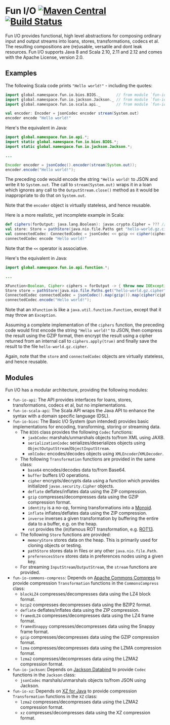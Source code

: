 # Fun I/O [![Maven Central](https://img.shields.io/maven-central/v/global.namespace.fun-io/fun-io-api.svg)](http://search.maven.org/#search%7Cga%7C1%7Cg%3A%22global.namespace.fun-io%22) [![Build Status](https://api.travis-ci.org/christian-schlichtherle/fun-io.svg)](https://travis-ci.org/christian-schlichtherle/fun-io)

Fun I/O provides functional, high level abstractions for composing ordinary input and output streams into loans, stores, 
transformations, codecs et al.
The resulting compositions are (re)usable, versatile and dont leak resources.
Fun I/O supports Java 8 and Scala 2.10, 2.11 and 2.12 and comes with the Apache License, version 2.0.

## Examples

The following Scala code prints `"Hello world!"` - including the quotes:

```scala
import global.namespace.fun.io.bios.BIOS._       // from module `fun-io-bios`
import global.namespace.fun.io.jackson.Jackson._ // from module `fun-io-jackson`
import global.namespace.fun.io.scala.api._       // from module `fun-io-scala-api`

val encoder: Encoder = jsonCodec encoder stream(System.out)
encoder encode "Hello world!"
```

Here's the equivalent in Java:

```java
import global.namespace.fun.io.api.*;
import static global.namespace.fun.io.bios.BIOS.*;
import static global.namespace.fun.io.jackson.Jackson.*;

...

Encoder encoder = jsonCodec().encoder(stream(System.out));
encoder.encode("Hello world!");
```

The preceding code would encode the string `"Hello world!` to JSON and write it to `System.out`.
The call to `stream(System.out)` wraps it in a loan which ignores any call to the `OutputStream.close()` method as it 
would be inappropriate to do that on `System.out`.
 
Note that the `encoder` object is virtually stateless, and hence reusable.

Here is a more realistic, yet incomplete example in Scala:

```scala
def ciphers(forOutput: java.lang.Boolean): javax.crypto.Cipher = ??? // needs to return an initialized cipher
val store: Store = pathStore(java.nio.file.Paths get "hello-world.gz.cipher")
val connectedCodec: ConnectedCodec = jsonCodec << gzip << cipher(ciphers _) << store
connectedCodec encode "Hello world!"
```

Note that the `<<` operator is associative.

Here's the equivalent in Java: 

```java
import global.namespace.fun.io.api.function.*;

...

XFunction<Boolean, Cipher> ciphers = forOutput -> { throw new IOException("not implemented"); };
Store store = pathStore(java.nio.file.Paths.get("hello-world.gz.cipher"));
ConnectedCodec connectedCodec = jsonCodec().map(gzip()).map(cipher(ciphers)).connect(store);
connectedCodec.encode("Hello world!");

```

Note that an `XFunction` is like a `java.util.function.Function`, except that it may throw an `Exception`. 

Assuming a complete implementation of the `ciphers` function, the preceding code would first encode the string 
`"Hello world!"` to JSON, then compress the result using the GZIP format, then encrypt the result using a cipher 
returned from an internal call to `ciphers.apply(true)` and finally save the result to the file `hello-world.gz.cipher`.

Again, note that the `store` and `connectedCodec` objects are virtually stateless, and hence reusable.

## Modules

Fun I/O has a modular architecture, providing the following modules:

+ `fun-io-api`: The API provides interfaces for loans, stores, transformations, codecs et al, but no implementations.
+ `fun-io-scala-api`: The Scala API wraps the Java API to enhance the syntax with a domain specific language (DSL).
+ `fun-io-bios`: The Basic I/O System (pun intended) provides basic implementations for encoding, transforming, storing 
  or streaming data.
  + The `BIOS` class provides the following `Codec` functions:
    + `jaxbCodec` marshals/unmarshals objects to/from XML using JAXB.
    + `serializationCodec` serializes/deserializes objects using `ObjectOutputStream`/`ObjectInputStream`.
    + `xmlCodec` encodes/decodes objects using `XMLEncoder`/`XMLDecoder`.
  + The following `Transformation` functions are provided in the same class:
    + `base64` encodes/decodes data to/from Base64.
    + `buffer` buffers I/O operations.
    + `cipher` encrypts/decrypts data using a function which provides initialized `javax.security.Cipher` objects.
    + `deflate` deflates/inflates data using the ZIP compression.
    + `gzip` compresses/decompresses data using the GZIP compression format.
    + `identity` is a no-op, forming transformations into a [Monoid].
    + `inflate` inflates/deflates data using the ZIP compression.
    + `inverse` inverses a given transformation by buffering the entire data to a buffer, e.g. on the heap.
    + `rot` provides the (in)famous ROT transformation, e.g. [ROT13].
  + The following `Store` functions are provided:
    + `memoryStore` stores data on the heap. This is primarily used for cloning objects or testing. 
    + `pathStore` stores data in files or any other `java.nio.file.Path`.
    + `preferencesStore` stores data in preferences nodes using a given key.
  + For streaming `InputStream`/`OutputStream`, the `stream` functions are provided.
+ `fun-io-commons-compress`: Depends on [Apache Commons Compress] to provide compression `Transformation` functions 
  in the `CommonsCompress` class:
  + `blockLZ4` compresses/decompresses data using the LZ4 block format.
  + `bzip2` compresses decompresses data using the BZIP2 format.
  + `deflate` deflates/inflates data using the ZIP compression.
  + `framedLZ4` compresses/decompresses data using the LZ4 frame format.
  + `framedSnappy` compresses/decompresses data using the Snappy frame format.
  + `gzip` compresses/decompresses data using the GZIP compression format.
  + `lzma` compresses/decompresses data using the LZMA compression format.
  + `lzma2` compresses/decompresses data using the LZMA2 compression format.
+ `fun-io-jackson`: Depends on [Jackson Databind] to provide `Codec` functions in the `Jackson` class:
  + `jsonCodec` marshals/unmarshals objects to/from JSON using Jackson.
+ `fun-io-xz`: Depends on [XZ for Java] to provide compression `Transformation` functions in the `XZ` class:
  + `lzma2` compresses/decompresses data using the LZMA2 compression format.
  + `xz` compresses/decompresses data using the XZ compression format.

[Apache Commons Compress]: https://commons.apache.org/proper/commons-compress/
[Jackson Databind]: http://wiki.fasterxml.com/JacksonHome
[Monoid]: https://en.wikipedia.org/wiki/Monoid
[ROT13]: https://en.wikipedia.org/wiki/ROT13
[XZ for Java]: https://tukaani.org/xz/
